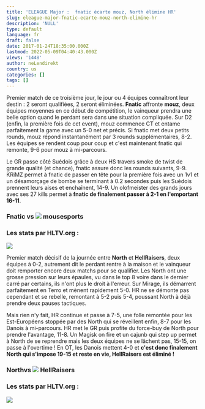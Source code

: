 ```yaml
---
title: 'ELEAGUE Major :  fnatic écarte mouz, North élimine HR'
slug: eleague-major-fnatic-ecarte-mouz-north-elimine-hr
description: 'NULL'
type: default
language: fr
draft: false
date: 2017-01-24T18:35:00.000Z
lastmod: 2022-05-09T04:40:43.000Z
views: '1448'
author: neLendirekt
country: us
categories: []
tags: []
---
```

Premier match de ce troisième jour, le jour ou 4 équipes connaîtront leur destin : 2 seront qualifiées, 2 seront éliminées. **Fnatic** affronte **mouz**, deux équipes moyennes en ce début de compétition, le vainqueur prendra une belle option quand le perdant sera dans une situation compliquée. Sur D2 (enfin, la première fois de cet event), mouz commence CT et entame parfaitement la game avec un 5-0 net et précis. Si fnatic met deux petits rounds, mouz répond instantanément par 3 rounds supplémentaires, 8-2\. Les équipes se rendent coup pour coup et c'est maintenant fnatic qui remonte, 9-6 pour mouz à mi-parcours. 

Le GR passe côté Suédois grâce à deux HS travers smoke de twist de grande qualité (et chance), fnatic assure donc les rounds suivants, 9-9\. KRiMZ permet à fnatic de passer en tête pour la première fois avec un 1v1 et un désamorçage de bombe se terminant à 0.2 secondes puis les Suédois prennent leurs aises et enchaînent, 14-9\. Un olofmeister des grands jours avec ses 27 kills permet à **fnatic de finalement passer à 2-1 en l'emportant 16-11**.

### Fnatic vs ![](/storage/countries/flag/europe_flag_580d21b984714.gif) mousesports

### Les stats par HLTV.org :   

_![](/storage/images/58877df18481b2940f66970c3c9f16420443a25df84f7png.png)_

Premier match décisif de la journée entre **North** et **HellRaisers**, deux équipes à 0-2, autrement dit le perdant rentre à la maison et le vainqueur doit remporter encore deux matchs pour se qualifier. Les North ont une grosse pression sur leurs épaules, vu dans le top 8 voire dans le dernier carré par certains, ils n'ont plus le droit à l'erreur. Sur Mirage, ils démarrent parfaitement en Terro et mènent rapidement 5-0\. HR ne se démonte pas cependant et se rebelle, remontant à 5-2 puis 5-4, poussant North à déjà prendre deux pauses tactiques.

Mais rien n'y fait, HR continue et passe à 7-5, une folle remontée pour les Est-Européens stoppée par des North qui se réveillent enfin, 8-7 pour les Danois à mi-parcours. HR met le GR puis profite du force-buy de North pour prendre l'avantage, 11-8\. Un Magisk on fire et un cajunb qui step up permet à North de se reprendre mais les deux équipes ne se lâchent pas, 15-15, on passe à l'overtime ! En OT, les Danois mettent 4-0 et **c'est donc finalement North qui s'impose 19-15 et reste en vie, HellRaisers est éliminé !**

### Northvs ![](/storage/countries/flag/europe_flag_580d21b984714.gif) HellRaisers

### Les stats par HLTV.org :   

_![](/storage/images/58879e9755a65d09b540781cfe92fd8f416c25ce719a6png.png)_
